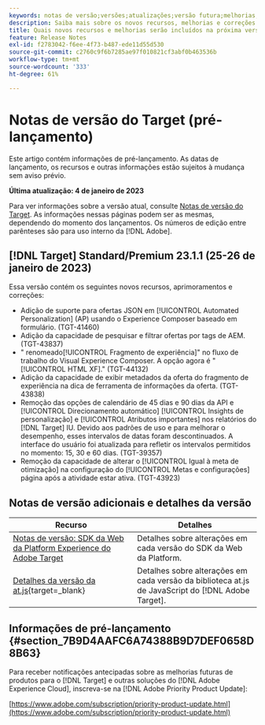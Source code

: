 ```yaml
---
keywords: notas de versão;versões;atualizações;versão futura;melhorias;novos recursos;correções;atualizações;pré-lançamento
description: Saiba mais sobre os novos recursos, melhorias e correções incluídos na próxima versão do Adobe Target, incluindo SDKs, APIs e bibliotecas JavaScript.
title: Quais novos recursos e melhorias serão incluídos na próxima versão?
feature: Release Notes
exl-id: f2783042-f6ee-4f73-b487-ede11d55d530
source-git-commit: c2760c9f6b7285ae97f010821cf3abf0b463536b
workflow-type: tm+mt
source-wordcount: '333'
ht-degree: 61%

---
```


# Notas de versão do Target (pré-lançamento)

Este artigo contém informações de pré-lançamento. As datas de lançamento, os recursos e outras informações estão sujeitos à mudança sem aviso prévio.

**Última atualização: 4 de janeiro de 2023**

Para ver informações sobre a versão atual, consulte [Notas de versão do Target](release-notes.md). As informações nessas páginas podem ser as mesmas, dependendo do momento dos lançamentos. Os números de edição entre parênteses são para uso interno da [!DNL Adobe].

## [!DNL Target] Standard/Premium 23.1.1 (25-26 de janeiro de 2023)

Essa versão contém os seguintes novos recursos, aprimoramentos e correções:

* Adição de suporte para ofertas JSON em [!UICONTROL Automated Personalization] (AP) usando o Experience Composer baseado em formulário. (TGT-41460)
* Adição da capacidade de pesquisar e filtrar ofertas por tags de AEM. (TGT-43837)
* &quot; renomeado[!UICONTROL Fragmento de experiência]&quot; no fluxo de trabalho do Visual Experience Composer. A opção agora é &quot;[!UICONTROL HTML XF].&quot; (TGT-44132)
* Adição da capacidade de exibir metadados da oferta do fragmento de experiência na dica de ferramenta de informações da oferta. (TGT-43838)
* Remoção das opções de calendário de 45 dias e 90 dias da API e [!UICONTROL Direcionamento automático] [!UICONTROL Insights de personalização] e [!UICONTROL Atributos importantes] nos relatórios do [!DNL Target] IU. Devido aos padrões de uso e para melhorar o desempenho, esses intervalos de datas foram descontinuados. A interface do usuário foi atualizada para refletir os intervalos permitidos no momento: 15, 30 e 60 dias. (TGT-39357)
* Remoção da capacidade de alterar o [!UICONTROL Igual à meta de otimização] na configuração do [!UICONTROL Metas e configurações] página após a atividade estar ativa. (TGT-43923)

## Notas de versão adicionais e detalhes da versão

| Recurso | Detalhes |
|--- |--- |
| [Notas de versão: SDK da Web da Platform Experience do Adobe Target](https://experienceleague.adobe.com/docs/experience-platform/edge/release-notes.html?lang=pt-BR) | Detalhes sobre alterações em cada versão do SDK da Web da Platform. |
| [Detalhes da versão da at.js](https://developer.adobe.com/target/implement/client-side/atjs/target-atjs-versions/){target=_blank} | Detalhes sobre alterações em cada versão da biblioteca at.js de JavaScript do [!DNL Adobe Target]. |


## Informações de pré-lançamento {#section_7B9D4AAFC6A74388B9D7DEF0658D8B63}

Para receber notificações antecipadas sobre as melhorias futuras de produtos para o [!DNL Target] e outras soluções do [!DNL Adobe Experience Cloud], inscreva-se na [!DNL Adobe Priority Product Update]:

[https://www.adobe.com/subscription/priority-product-update.html](https://www.adobe.com/subscription/priority-product-update.html)
